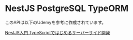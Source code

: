 # NestJS PostgreSQL TypeORM

このAPIは以下のUdemyを参考に作成されています。

[NestJS入門 TypeScriptではじめるサーバーサイド開発](https://www.udemy.com/share/105KSe3@s0cKnSPT0ODgHC71_5NMdQG7bKxEY88IxvJj60apiH79wM1ZVKsaCtrs6Ya-kuPD3A==/)
